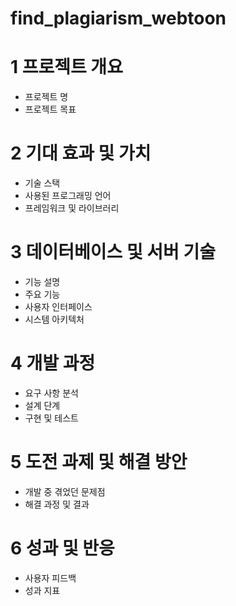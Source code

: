 # find_plagiarism_webtoon


# 1 프로젝트 개요
- 프로젝트 명
- 프로젝트 목표

# 2 기대 효과 및 가치
- 기술 스택
- 사용된 프로그래밍 언어
- 프레임워크 및 라이브러리

# 3 데이터베이스 및 서버 기술
- 기능 설명
- 주요 기능
- 사용자 인터페이스
- 시스템 아키텍처

# 4 개발 과정
- 요구 사항 분석
- 설계 단계
- 구현 및 테스트

# 5 도전 과제 및 해결 방안
- 개발 중 겪었던 문제점
- 해결 과정 및 결과

# 6 성과 및 반응
- 사용자 피드백
- 성과 지표
